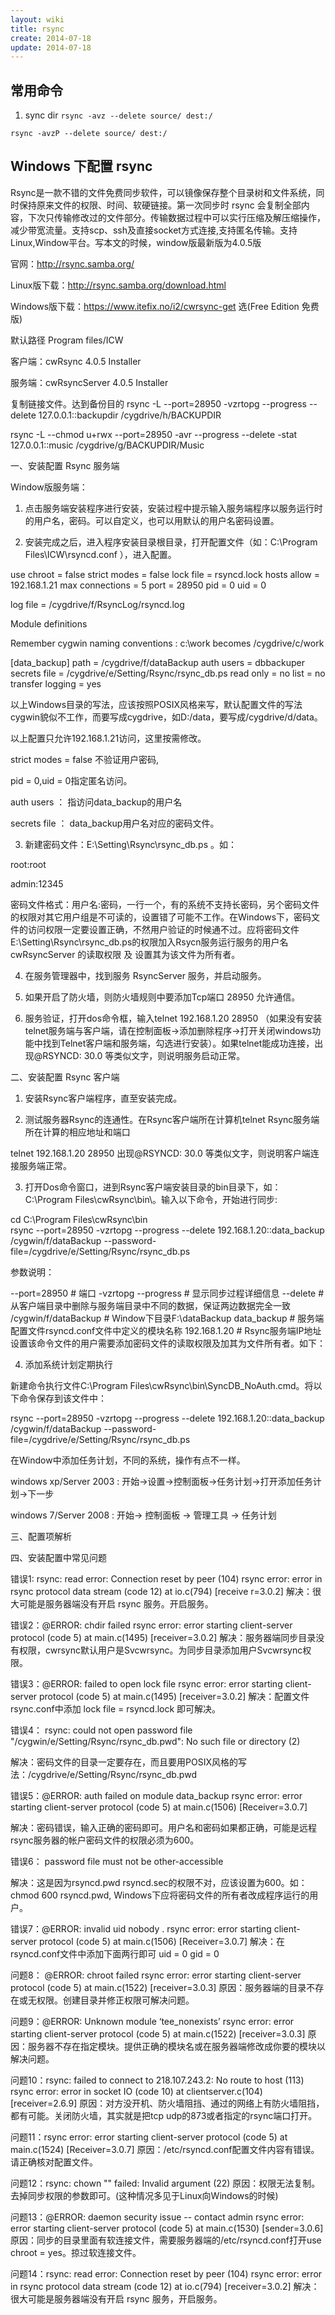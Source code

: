 ```yaml
---
layout: wiki
title: rsync
create: 2014-07-18
update: 2014-07-18
---
```


## 常用命令

1. sync dir
`rsync -avz --delete source/ dest:/`

`rsync -avzP --delete source/ dest:/`

## Windows 下配置 rsync

Rsync是一款不错的文件免费同步软件，可以镜像保存整个目录树和文件系统，同时保持原来文件的权限、时间、软硬链接。第一次同步时 rsync 会复制全部内容，下次只传输修改过的文件部分。传输数据过程中可以实行压缩及解压缩操作，减少带宽流量。支持scp、ssh及直接socket方式连接,支持匿名传输。支持Linux,Window平台。写本文的时候，window版最新版为4.0.5版

官网：http://rsync.samba.org/

Linux版下载：http://rsync.samba.org/download.html

Windows版下载：https://www.itefix.no/i2/cwrsync-get 选(Free Edition 免费版)

默认路径 Program files/ICW

客户端：cwRsync 4.0.5 Installer

服务端：cwRsyncServer 4.0.5 Installer

复制链接文件。达到备份目的
rsync -L --port=28950 -vzrtopg --progress --delete 127.0.0.1::backupdir /cygdrive/h/BACKUPDIR

rsync -L --chmod u+rwx --port=28950 -avr --progress --delete -stat 127.0.0.1::music /cygdrive/g/BACKUPDIR/Music




一、安装配置 Rsync 服务端

Window版服务端：

1. 点击服务端安装程序进行安装，安装过程中提示输入服务端程序以服务运行时的用户名，密码。可以自定义，也可以用默认的用户名密码设置。

2. 安装完成之后，进入程序安装目录根目录，打开配置文件（如：C:\Program Files\ICW\rsyncd.conf ），进入配置。

use chroot = false
strict modes = false
lock file = rsyncd.lock 
hosts allow = 192.168.1.21
max connections = 5
port = 28950
pid = 0
uid = 0

log file = /cygdrive/f/RsyncLog/rsyncd.log

Module definitions

Remember cygwin naming conventions : c:\work becomes /cygdrive/c/work

[data_backup]
path = /cygdrive/f/dataBackup
auth users = dbbackuper
secrets file = /cygdrive/e/Setting/Rsync/rsync_db.ps
read only = no
list = no
transfer logging = yes

以上Windows目录的写法，应该按照POSIX风格来写，默认配置文件的写法cygwin貌似不工作，而要写成cygdrive，如D:/data，要写成/cygdrive/d/data。


以上配置只允许192.168.1.21访问，这里按需修改。

strict modes = false 不验证用户密码,

pid = 0,uid = 0指定匿名访问。

auth users ： 指访问data_backup的用户名

secrets file ： data_backup用户名对应的密码文件。

 

3. 新建密码文件：E:\Setting\Rsync\rsync_db.ps 。如：

root:root

admin:12345

密码文件格式：用户名:密码，一行一个，有的系统不支持长密码，另个密码文件的权限对其它用户组是不可读的，设置错了可能不工作。在Windows下，密码文件的访问权限一定要设置正确，不然用户验证的时候通不过。应将密码文件E:\Setting\Rsync\rsync_db.ps的权限加入Rsycn服务运行服务的用户名 cwRsyncServer 的读取权限 及 设置其为该文件为所有者。



 

4. 在服务管理器中，找到服务 RsyncServer 服务，并启动服务。

5. 如果开启了防火墙，则防火墙规则中要添加Tcp端口 28950 允许通信。



6. 服务验证，打开dos命令框，输入telnet 192.168.1.20 28950 （如果没有安装telnet服务端与客户端，请在控制面板->添加删除程序->打开关闭windows功能中找到Telnet客户端和服务端，勾选进行安装）。如果telnet能成功连接，出现@RSYNCD: 30.0 等类似文字，则说明服务启动正常。



 

二、安装配置 Rsync 客户端

1. 安装Rsync客户端程序，直至安装完成。

2. 测试服务器Rsync的连通性。在Rsync客户端所在计算机telnet Rsync服务端所在计算的相应地址和端口 

telnet 192.168.1.20 28950
出现@RSYNCD: 30.0 等类似文字，则说明客户端连接服务端正常。



 

3. 打开Dos命令窗口，进到Rsync客户端安装目录的bin目录下，如：C:\Program Files\cwRsync\bin\。输入以下命令，开始进行同步:

cd C:\Program Files\cwRsync\bin\
rsync --port=28950 -vzrtopg --progress --delete 192.168.1.20::data_backup /cygwin/f/dataBackup --password-file=/cygdrive/e/Setting/Rsync/rsync_db.ps 
 

参数说明：

--port=28950 # 端口
-vzrtopg --progress # 显示同步过程详细信息
--delete # 从客户端目录中删除与服务端目录中不同的数据，保证两边数据完全一致
/cygwin/f/dataBackup # Window下目录F:\dataBackup
data_backup # 服务端配置文件rsyncd.conf文件中定义的模块名称
192.168.1.20 # Rsync服务端IP地址
设置该命令文件的用户需要添加密码文件的读取权限及加其为文件所有者。如下：



 

 4. 添加系统计划定期执行

 新建命令执行文件C:\Program Files\cwRsync\bin\SyncDB_NoAuth.cmd。将以下命令保存到该文件中：

rsync --port=28950 -vzrtopg --progress --delete 192.168.1.20::data_backup /cygwin/f/dataBackup --password-file=/cygdrive/e/Setting/Rsync/rsync_db.ps 
 

在Window中添加任务计划，不同的系统，操作有点不一样。

windows xp/Server 2003 : 开始->设置->控制面板->任务计划->打开添加任务计划->下一步

windows 7/Server 2008 : 开始-> 控制面板 -> 管理工具 -> 任务计划

 

 

 

 

三、配置项解析

 

 

四、安装配置中常见问题

 

错误1: rsync: read error: Connection reset by peer (104) 
rsync error: error in rsync protocol data stream (code 12) at io.c(794) [receive r=3.0.2] 
解决：很大可能是服务器端没有开启 rsync 服务。开启服务。


错误2：@ERROR: chdir failed 
rsync error: error starting client-server protocol (code 5) at main.c(1495) [receiver=3.0.2] 
解决：服务器端同步目录没有权限，cwrsync默认用户是Svcwrsync。为同步目录添加用户Svcwrsync权限。


错误3：@ERROR: failed to open lock file 
rsync error: error starting client-server protocol (code 5) at main.c(1495) [receiver=3.0.2] 
解决：配置文件 rsync.conf中添加 lock file = rsyncd.lock 即可解决。

 

错误4： rsync: could not open password file "/cygwin/e/Setting/Rsync/rsync_db.pwd": No such file or directory (2)

解决：密码文件的目录一定要存在，而且要用POSIX风格的写法：/cygdrive/e/Setting/Rsync/rsync_db.pwd

 

错误5：@ERROR: auth failed on module data_backup rsync error: error starting client-server protocol (code 5) at main.c(1506) [Receiver=3.0.7]

解决：密码错误，输入正确的密码即可。用户名和密码如果都正确，可能是远程rsync服务器的帐户密码文件的权限必须为600。

 

错误6： password file must not be other-accessible

解决：这是因为rsyncd.pwd rsyncd.sec的权限不对，应该设置为600。如：chmod 600 rsyncd.pwd, Windows下应将密码文件的所有者改成程序运行的用户。

 

错误7：@ERROR: invalid uid nobody . rsync error: error starting client-server protocol (code 5) at main.c(1506) [Receiver=3.0.7]
解决：在rsyncd.conf文件中添加下面两行即可
uid = 0
gid = 0 

 

问题8： @ERROR: chroot failed
rsync error: error starting client-server protocol (code 5) at main.c(1522) [receiver=3.0.3]
原因：服务器端的目录不存在或无权限。创建目录并修正权限可解决问题。

 

问题9：@ERROR: Unknown module ‘tee_nonexists’
rsync error: error starting client-server protocol (code 5) at main.c(1522) [receiver=3.0.3]
原因：服务器不存在指定模块。提供正确的模块名或在服务器端修改成你要的模块以解决问题。

 

问题10：rsync: failed to connect to 218.107.243.2: No route to host (113)
rsync error: error in socket IO (code 10) at clientserver.c(104) [receiver=2.6.9]
原因：对方没开机、防火墙阻挡、通过的网络上有防火墙阻挡，都有可能。关闭防火墙，其实就是把tcp udp的873或者指定的rsync端口打开。

 

问题11：rsync error: error starting client-server protocol (code 5) at main.c(1524) [Receiver=3.0.7]
原因：/etc/rsyncd.conf配置文件内容有错误。请正确核对配置文件。

 

问题12：rsync: chown "" failed: Invalid argument (22)
原因：权限无法复制。去掉同步权限的参数即可。(这种情况多见于Linux向Windows的时候)

 

问题13：@ERROR: daemon security issue -- contact admin
rsync error: error starting client-server protocol (code 5) at main.c(1530) [sender=3.0.6]
原因：同步的目录里面有软连接文件，需要服务器端的/etc/rsyncd.conf打开use chroot = yes。掠过软连接文件。



问题14：rsync: read error: Connection reset by peer (104)
rsync error: error in rsync protocol data stream (code 12) at io.c(794) [receiver=3.0.2]
解决：很大可能是服务器端没有开启 rsync 服务，开启服务。

 
